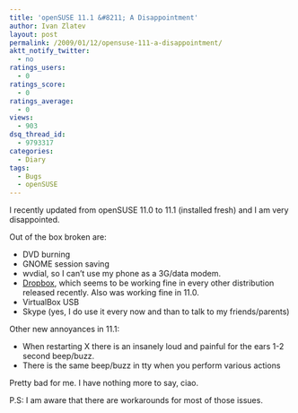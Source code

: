 ```yaml
---
title: 'openSUSE 11.1 &#8211; A Disappointment'
author: Ivan Zlatev
layout: post
permalink: /2009/01/12/opensuse-111-a-disappointment/
aktt_notify_twitter:
  - no
ratings_users:
  - 0
ratings_score:
  - 0
ratings_average:
  - 0
views:
  - 903
dsq_thread_id:
  - 9793317
categories:
  - Diary
tags:
  - Bugs
  - openSUSE
---
```

I recently updated from openSUSE 11.0 to 11.1 (installed fresh) and I am very disappointed.

Out of the box broken are:

  * DVD burning
  * GNOME session saving
  * wvdial, so I can&#8217;t use my phone as a 3G/data modem.
  * [Dropbox][1], which seems to be working fine in every other distribution released recently. Also was working fine in 11.0.
  * VirtualBox USB
  * Skype (yes, I do use it every now and than to talk to my friends/parents)

Other new annoyances in 11.1:

  * When restarting X there is an insanely loud and painful for the ears 1-2 second beep/buzz.
  * There is the same beep/buzz in tty when you perform various actions

Pretty bad for me. I have nothing more to say, ciao.

P.S: I am aware that there are workarounds for most of those issues.

 [1]: http://getdropbox.com
